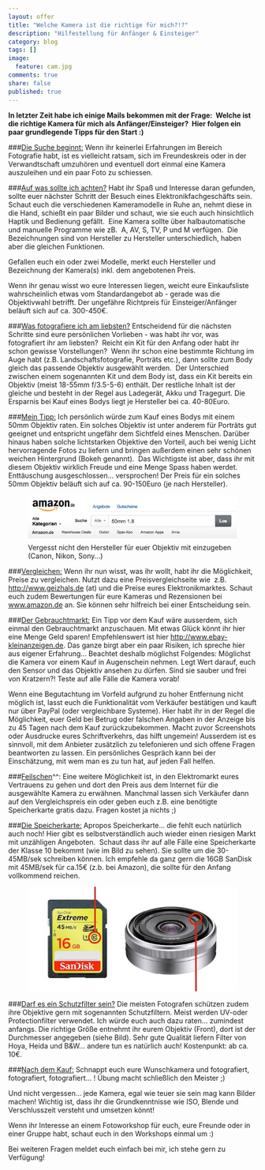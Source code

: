 ```yaml
---
layout: offer
title: "Welche Kamera ist die richtige für mich?!?"
description: "Hilfestellung für Anfänger & Einsteiger"
category: blog
tags: []
image:
  feature: cam.jpg
comments: true
share: false
published: true
---
```



**In letzter Zeit habe ich einige Mails bekommen mit der Frage: 
Welche ist die richtige Kamera für mich als Anfänger/Einsteiger? 
Hier folgen ein paar grundlegende Tipps für den Start :)**


###<u>Die Suche beginnt:</u>
Wenn ihr keinerlei Erfahrungen im Bereich Fotografie habt, ist es vielleicht ratsam, sich im Freundeskreis oder in der Verwandtschaft umzuhören und eventuell dort einmal eine Kamera auszuleihen und ein paar Foto zu schiessen.

###<u>Auf was sollte ich achten?</u>
Habt ihr Spaß und Interesse daran gefunden, sollte euer nächster Schritt der Besuch eines Elektronikfachgeschäfts sein. Schaut euch die verschiedenen Kameramodelle in Ruhe an, nehmt diese in die Hand, schießt ein paar Bilder und schaut, wie sie euch auch hinsichtlich Haptik und Bedienung gefällt. 
Eine Kamera sollte über halbautomatische und manuelle Programme wie zB.  A, AV, S, TV, P und M verfügen. 
Die Bezeichnungen sind von Hersteller zu Hersteller unterschiedlich, haben aber die gleichen Funktionen. 

Gefallen euch ein oder zwei Modelle, merkt euch Hersteller und Bezeichnung der Kamera(s) inkl. dem angebotenen Preis. 

Wenn ihr genau wisst wo eure Interessen liegen, weicht eure Einkaufsliste wahrscheinlich etwas vom Standardangebot ab - gerade was die Objektivwahl betrifft.
Der ungefähre Richtpreis für Einsteiger/Anfänger beläuft sich auf ca. 300-450€. 

###<u>Was fotografiere ich am liebsten?</u>
Entscheidend für die nächsten Schritte sind eure persönlichen Vorlieben - was habt ihr vor, was fotografiert ihr am liebsten? 
Reicht ein Kit für den Anfang oder habt ihr schon gewisse Vorstellungen? 
Wenn ihr schon eine bestimmte Richtung im Auge habt (z.B. Landschaftsfotografie, Porträts etc.), dann sollte zum Body gleich das passende Objektiv ausgewählt werden. 
Der Unterschied zwischen einem sogenannten Kit und dem Body ist, dass ein Kit bereits ein Objektiv (meist 18-55mm f/3.5-5-6) enthält. Der restliche Inhalt ist der gleiche und besteht in der Regel aus Ladegerät, Akku und Tragegurt. Die Ersparnis bei Kauf eines Bodys liegt je Hersteller bei ca. 40-80Euro.

###<u>Mein Tipp:</u>
Ich persönlich würde zum Kauf eines Bodys mit einem 50mm Objektiv raten. Ein solches Objektiv ist unter anderem für Porträts gut geeignet und entspricht ungefähr dem Sichtfeld eines Menschen. Darüber hinaus haben solche lichtstarken Objektive den Vorteil, auch bei wenig Licht hervorragende Fotos zu liefern und bringen außerdem einen sehr schönen weichen Hintergrund (Bokeh genannt). 
Das Wichtigste ist aber, dass ihr mit diesem Objektiv wirklich Freude und eine Menge Spass haben werdet. Enttäuschung ausgeschlossen… versprochen!
Der Preis für ein solches 50mm Objektiv beläuft sich auf ca. 90-150Euro (je nach Hersteller).

<figure>
<img src="/images/Amazon.png"/>
<figcaption>Vergesst nicht den Hersteller für euer Objektiv mit einzugeben (Canon, Nikon, Sony...)</figcaption>
</figure>

###<u>Vergleichen:</u>
Wenn ihr nun wisst, was ihr wollt, habt ihr die Möglichkeit, Preise zu vergleichen. Nutzt dazu eine Preisvergleichseite wie  z.B. <http://www.geizhals.de> (at) und die Preise eures Elektronikmarktes. Schaut euch zudem Bewertungen für eure Kameras und Rezensionen bei www.amazon.de an. Sie können sehr hilfreich bei einer Entscheidung sein.

###<u>Der Gebrauchtmarkt:</u>
Ein Tipp vor dem Kauf wäre ausserdem, sich einmal den Gebrauchtmarkt anzuschauen. Mit etwas Glück könnt ihr hier eine Menge Geld sparen! Empfehlenswert ist hier <http://www.ebay-kleinanzeigen.de>.
Das ganze birgt aber ein paar Risiken, ich spreche hier aus eigener Erfahrung...
Beachtet deshalb möglichst Folgendes:
Möglichst die Kamera vor einem Kauf in Augenschein nehmen. Legt Wert darauf, euch den Sensor und das Objektiv ansehen zu dürfen. Sind sie sauber und frei von Kratzern?!
Teste auf alle Fälle die Kamera vorab!

Wenn eine Begutachtung im Vorfeld aufgrund zu hoher Entfernung nicht möglich ist, lasst euch die Funktionalität vom Verkäufer bestätigen und kauft nur über PayPal (oder vergleichbare Systeme). Hier habt ihr in der Regel die Möglichkeit, euer Geld bei Betrug oder falschen Angaben in der Anzeige bis zu 45 Tagen nach dem Kauf zurückzubekommen. Macht zuvor Screenshots oder Ausdrucke eures Schriftverkehrs, das hilft ungemein!
Ausserdem ist es sinnvoll, mit dem Anbieter zusätzlich zu telefonieren und sich offene Fragen beantworten zu lassen. Ein persönliches Gespräch kann bei der Einschätzung, mit wem man es zu tun hat, auf jeden Fall helfen.

###<u>Feilschen</u>^^:
Eine weitere Möglichkeit ist, in den Elektromarkt eures Vertrauens zu gehen und dort den Preis aus dem Internet für die ausgewählte Kamera zu erwähnen. Manchmal lassen sich Verkäufer dann auf den Vergleichspreis ein oder geben euch z.B. eine benötigte Speicherkarte gratis dazu. Fragen kostet ja nichts ;)

###<u>Die Speicherkarte:</u>
Apropos Speicherkarte... die fehlt euch natürlich auch noch! Hier gibt es selbstverständlich auch wieder einen riesigen Markt mit unzähligen Angeboten. 
Schaut dass ihr auf alle Fälle eine Speicherkarte der Klasse 10 bekommt (wie im Bild zu sehen). Sie sollte um die 30-45MB/sek schreiben können. Ich empfehle da ganz gern die 16GB SanDisk mit 45MB/sek für ca.15€ (z.b. bei Amazon), die sollte für den Anfang vollkommend reichen.

<figure>
<img src="/images/sd.jpg"/>
<figcaption></figcaption>
</figure>

###<u>Darf es ein Schutzfilter sein?</u>
Die meisten Fotografen schützen zudem ihre Objektive gern mit sogenannten Schutzfiltern. Meist werden UV-oder Protectionfilter verwendet. Ich würde euch auch dazu raten... zumindest anfangs.
Die richtige Größe entnehmt ihr eurem Objektiv (Front), dort ist der Durchmesser angegeben (siehe Bild).
Sehr gute Qualität liefern Filter von Hoya, Heida und B&W… andere tun es natürlich auch! Kostenpunkt: ab ca. 10€.

###<u>Nach dem Kauf:</u>
Schnappt euch eure Wunschkamera und fotografiert, fotografiert, fotografiert... !
Übung macht schließlich den Meister ;)

Und nicht vergessen... jede Kamera, egal wie teuer sie sein mag kann Bilder machen! Wichtig ist, dass ihr die Grundkenntnisse wie ISO, Blende und Verschlusszeit versteht und umsetzen könnt!


Wenn ihr Interesse an einem Fotoworkshop für euch, eure Freunde oder in einer Gruppe habt, schaut euch in den Workshops einmal um :)   

Bei weiteren Fragen meldet euch einfach bei mir, ich stehe gern zu Verfügung! 
